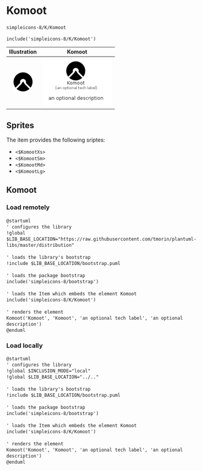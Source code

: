 # Komoot


```text
simpleicons-8/K/Komoot
```

```text
include('simpleicons-8/K/Komoot')
```



| Illustration | Komoot |
| :---: | :---: |
| ![illustration for Illustration](../../simpleicons-8/K/Komoot.png) | ![illustration for Komoot](../../simpleicons-8/K/Komoot.Local.png) |



## Sprites
The item provides the following sriptes:

- `<$KomootXs>`
- `<$KomootSm>`
- `<$KomootMd>`
- `<$KomootLg>`





## Komoot

### Load remotely
```plantuml
@startuml
' configures the library
!global $LIB_BASE_LOCATION="https://raw.githubusercontent.com/tmorin/plantuml-libs/master/distribution"

' loads the library's bootstrap
!include $LIB_BASE_LOCATION/bootstrap.puml

' loads the package bootstrap
include('simpleicons-8/bootstrap')

' loads the Item which embeds the element Komoot
include('simpleicons-8/K/Komoot')

' renders the element
Komoot('Komoot', 'Komoot', 'an optional tech label', 'an optional description')
@enduml
```

### Load locally
```plantuml
@startuml
' configures the library
!global $INCLUSION_MODE="local"
!global $LIB_BASE_LOCATION="../.."

' loads the library's bootstrap
!include $LIB_BASE_LOCATION/bootstrap.puml

' loads the package bootstrap
include('simpleicons-8/bootstrap')

' loads the Item which embeds the element Komoot
include('simpleicons-8/K/Komoot')

' renders the element
Komoot('Komoot', 'Komoot', 'an optional tech label', 'an optional description')
@enduml
```

